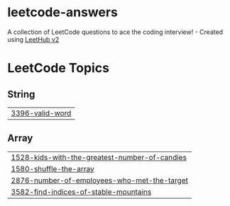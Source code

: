 # leetcode-answers
A collection of LeetCode questions to ace the coding interview! - Created using [LeetHub v2](https://github.com/arunbhardwaj/LeetHub-2.0)

<!---LeetCode Topics Start-->
# LeetCode Topics
## String
|  |
| ------- |
| [3396-valid-word](https://github.com/msboffl/leetcode-answers/tree/master/3396-valid-word) |
## Array
|  |
| ------- |
| [1528-kids-with-the-greatest-number-of-candies](https://github.com/msboffl/leetcode-answers/tree/master/1528-kids-with-the-greatest-number-of-candies) |
| [1580-shuffle-the-array](https://github.com/msboffl/leetcode-answers/tree/master/1580-shuffle-the-array) |
| [2876-number-of-employees-who-met-the-target](https://github.com/msboffl/leetcode-answers/tree/master/2876-number-of-employees-who-met-the-target) |
| [3582-find-indices-of-stable-mountains](https://github.com/msboffl/leetcode-answers/tree/master/3582-find-indices-of-stable-mountains) |
<!---LeetCode Topics End-->